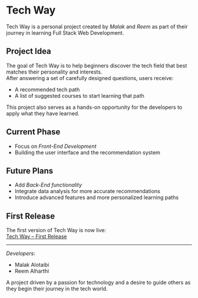 # Tech Way

Tech Way is a personal project created by *Malak* and *Reem* as part of their journey in learning Full Stack Web Development.

## Project Idea
The goal of Tech Way is to help beginners discover the tech field that best matches their personality and interests.  
After answering a set of carefully designed questions, users receive:  
- A recommended tech path  
- A list of suggested courses to start learning that path  

This project also serves as a hands-on opportunity for the developers to apply what they have learned.

## Current Phase
- Focus on *Front-End Development*  
- Building the user interface and the recommendation system

## Future Plans
- Add *Back-End functionality*  
- Integrate data analysis for more accurate recommendations  
- Introduce advanced features and more personalized learning paths

## First Release
The first version of Tech Way is now live:  
[Tech Way – First Release](https://willowy-liger-7b27c2.netlify.app/)

---

*Developers:*  
- Malak Alotaibi  
- Reem Alharthi 

A project driven by a passion for technology and a desire to guide others as they begin their journey in the tech world.
